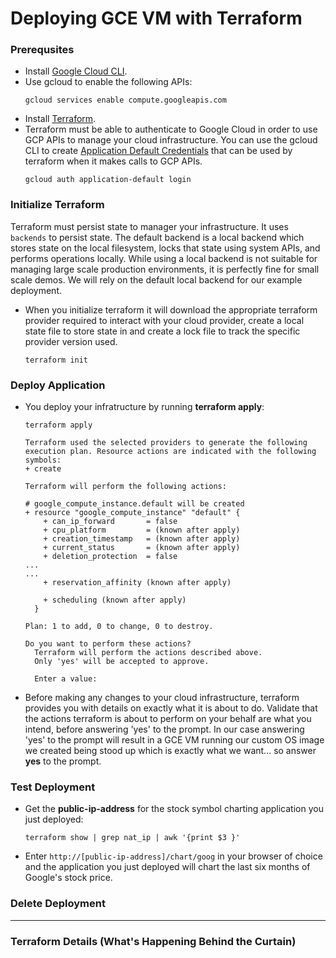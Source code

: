 # Deploying GCE VM with Terraform
### Prerequsites
* Install [Google Cloud CLI](https://cloud.google.com/sdk?hl=en).
* Use gcloud to enable the following APIs:
  ```
  gcloud services enable compute.googleapis.com
  ```
* Install [Terraform](https://developer.hashicorp.com/terraform/install#darwin).
* Terraform must be able to authenticate to Google Cloud in order to use GCP APIs to manage your cloud infrastructure.  You can use the gcloud CLI to create [Application Default Credentials](https://cloud.google.com/docs/authentication/application-default-credentials) that can be used by terraform when it makes calls to GCP APIs.  
  ```
  gcloud auth application-default login
  ```
  
### Initialize Terraform
Terraform must persist state to manager your infrastructure.  It uses `backends` to persist state.  The default backend is a local backend which stores state on the local filesystem, locks that state using system APIs, and performs operations locally.  While using a local backend is not suitable for managing large scale production environments, it is perfectly fine for small scale demos.  We will rely on the default local backend for our example deployment.

* When you initialize terraform it will download the appropriate terraform provider required to interact with your cloud provider, create a local state file to store state in and create a lock file to track the specific provider version used.
  ```
  terraform init
  ```
### Deploy Application
* You deploy your infratructure by running __terraform apply__:
  ```
  terraform apply
  
  Terraform used the selected providers to generate the following execution plan. Resource actions are indicated with the following symbols:
  + create

  Terraform will perform the following actions:

  # google_compute_instance.default will be created
  + resource "google_compute_instance" "default" {
      + can_ip_forward       = false
      + cpu_platform         = (known after apply)
      + creation_timestamp   = (known after apply)
      + current_status       = (known after apply)
      + deletion_protection  = false
  ...
  ...
      + reservation_affinity (known after apply)

      + scheduling (known after apply)
    }

  Plan: 1 to add, 0 to change, 0 to destroy.

  Do you want to perform these actions?
    Terraform will perform the actions described above.
    Only 'yes' will be accepted to approve.

    Enter a value:
  ```
* Before making any changes to your cloud infrastructure, terraform provides you with details on exactly what it is about to do.  Validate that the actions terraform is about to perform on your behalf are what you intend, before answering 'yes' to the prompt.  In our case answering 'yes' to the prompt will result in a GCE VM running our custom OS image we created being stood up which is exactly what we want... so answer __yes__ to the prompt.

### Test Deployment
* Get the __public-ip-address__ for the stock symbol charting application you just deployed:
  ```
  terraform show | grep nat_ip | awk '{print $3 }'
  ```
* Enter `http://[public-ip-address]/chart/goog` in your browser of choice and the application you just deployed will chart the last six months of Google's stock price. 
### Delete Deployment

---
### Terraform Details (What's Happening Behind the Curtain)
